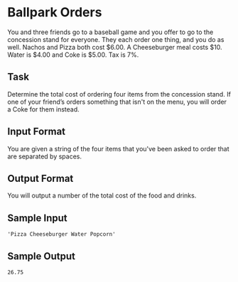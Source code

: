 # Ballpark Orders
You and three friends go to a baseball game and you offer to go to the concession stand for everyone. They each order one thing, and you do as well. Nachos and Pizza both cost $6.00. A Cheeseburger meal costs $10. Water is $4.00 and Coke is $5.00. Tax is 7%.

## Task
Determine the total cost of ordering four items from the concession stand. If one of your friend’s orders something that isn't on the menu, you will order a Coke for them instead.

## Input Format
You are given a string of the four items that you've been asked to order that are separated by spaces.

## Output Format
You will output a number of the total cost of the food and drinks.

## Sample Input
```
'Pizza Cheeseburger Water Popcorn'
```

## Sample Output
```
26.75
```
